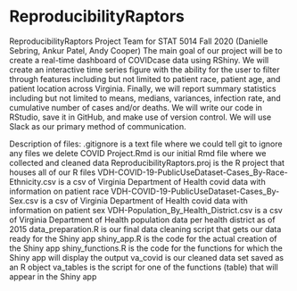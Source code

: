 # ReproducibilityRaptors
ReproducibilityRaptors Project Team for STAT 5014 Fall 2020 (Danielle Sebring, Ankur Patel, Andy Cooper) The main goal of our project will be to create a real-time dashboard of COVIDcase data using RShiny. We will create an interactive time series figure with the ability for the user to filter through features including but not limited to patient race, patient age, and patient location across Virginia. Finally, we will report summary statistics including but not limited to means, medians, variances, infection rate, and cumulative number of cases and/or deaths. We will write our code in RStudio, save it in GitHub, and make use of version control. We will use Slack as our primary method of communication.

Description of files:
.gitignore is a text file where we could tell git to ignore any files we delete
COVID Project.Rmd is our initial Rmd file where we collected and cleaned data
ReproducibilityRaptors.proj is the R project that houses all of our R files
VDH-COVID-19-PublicUseDataset-Cases_By-Race-Ethnicity.csv is a csv of Virginia Department of Health covid data with information on patient race
VDH-COVID-19-PublicUseDataset-Cases_By-Sex.csv is a csv of Virginia Department of Health covid data with information on patient sex
VDH-Population_By_Health_District.csv is a csv of Virginia Department of Health population data per health district as of 2015
data_preparation.R is our final data cleaning script that gets our data ready for the Shiny app
shiny_app.R is the code for the actual creation of the Shiny app
shiny_functions.R is the code for the functions for which the Shiny app will display the output
va_covid is our cleaned data set saved as an R object
va_tables is the script for one of the functions (table) that will appear in the Shiny app
